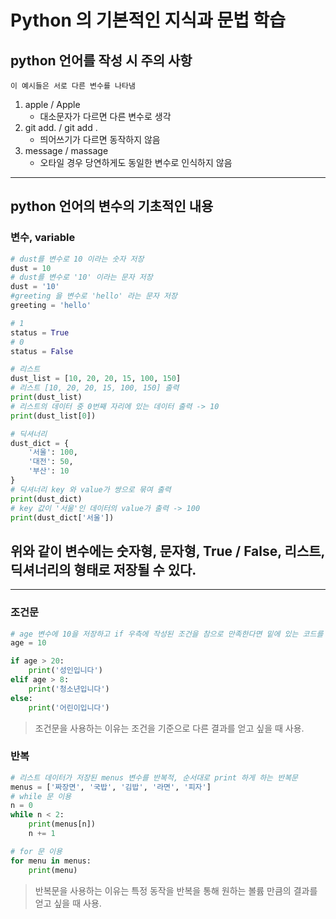 # Python 의 기본적인 지식과 문법 학습

## python 언어를 작성 시 주의 사항

    이 예시들은 서로 다른 변수를 나타냄
1. apple / Apple   
    - 대소문자가 다르면 다른 변수로 생각
2. git add. / git add .  
    - 띄어쓰기가 다르면 동작하지 않음
3. message / massage  
    - 오타일 경우 당연하게도 동일한 변수로 인식하지 않음

---
## python 언어의 변수의 기초적인 내용


### **변수, variable**
```python
# dust를 변수로 10 이라는 숫자 저장
dust = 10
# dust를 변수로 '10' 이라는 문자 저장
dust = '10'
#greeting 을 변수로 'hello' 라는 문자 저장
greeting = 'hello'

# 1
status = True
# 0
status = False

# 리스트
dust_list = [10, 20, 20, 15, 100, 150]
# 리스트 [10, 20, 20, 15, 100, 150] 출력
print(dust_list)
# 리스트의 데이터 중 0번째 자리에 있는 데이터 출력 -> 10
print(dust_list[0])

# 딕셔너리
dust_dict = {
    '서울': 100,
    '대전': 50,
    '부산': 10
}
# 딕셔너리 key 와 value가 쌍으로 묶여 출력
print(dust_dict)
# key 값이 '서울'인 데이터의 value가 출력 -> 100
print(dust_dict['서울'])
```
## 위와 같이 변수에는 숫자형, 문자형, True / False, 리스트, 딕셔너리의 형태로 저장될 수 있다.

---
### **조건문**
```python
# age 변수에 10을 저장하고 if 우측에 작성된 조건을 참으로 만족한다면 밑에 있는 코드를 수행하는 조건문
age = 10

if age > 20:
    print('성인입니다')
elif age > 8:
    print('청소년입니다')
else:
    print('어린이입니다')
```
> 조건문을 사용하는 이유는 조건을 기준으로 다른 결과를 얻고 싶을 때 사용.

### **반복**
```python
# 리스트 데이터가 저장된 menus 변수를 반복적, 순서대로 print 하게 하는 반복문
menus = ['짜장면', '국밥', '김밥', '라면', '피자']
# while 문 이용
n = 0
while n < 2:
    print(menus[n])
    n += 1

# for 문 이용
for menu in menus:
    print(menu)
```    
> 반복문을 사용하는 이유는 특정 동작을 반복을 통해 원하는 볼륨 만큼의 결과를 얻고 싶을 때 사용.
